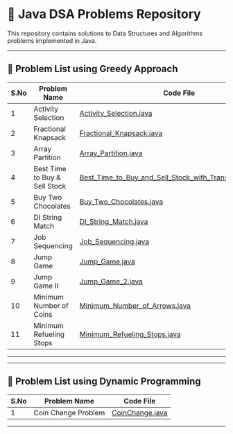 # 🧠 Java DSA Problems Repository

This repository contains solutions to Data Structures and Algorithms problems implemented in Java.

---

## 📄 Problem List using Greedy Approach

| S.No | Problem Name                  | Code File                                                                                                                                |
|------|-------------------------------|------------------------------------------------------------------------------------------------------------------------------------------|     
| 1    | Activity Selection            | [Activity_Selection.java](./Greedy_Approach/Activity_Selection.java)                                                                     |
| 2    | Fractional Knapsack           | [Fractional_Knapsack.java](./Greedy_Approach/Fractional_Knapsack.java)                                                                   |
| 3    | Array Partition               | [Array_Partition.java](./Greedy_Approach/Array_Partition.java)                                                                           |
| 4    | Best Time to Buy & Sell Stock | [Best_Time_to_Buy_and_Sell_Stock_with_Transaction_Fee.java](./Greedy_Approach/Best_Time_to_Buy_and_Sell_Stock_with_Transaction_Fee.java) |
| 5    | Buy Two Chocolates            | [Buy_Two_Chocolates.java](./Greedy_Approach/Buy_Two_Chocolates.java)                                                                     |
| 6    | DI String Match               | [DI_String_Match.java](./Greedy_Approach/DI_String_Match.java)                                                                           |
| 7    | Job Sequencing                | [Job_Sequencing.java](./Greedy_Approach/Job_Sequencing.java)                                                                             |
| 8    | Jump Game                     | [Jump_Game.java](./Greedy_Approach/Jump_Game.java)                                                                                       |
| 9    | Jump Game II                  | [Jump_Game_2.java](./Greedy_Approach/Jump_Game_2.java)                                                                                   |
| 10   | Minimum Number of Coins       | [Minimum_Number_of_Arrows.java](./Greedy_Approach/Minimum_Number_of_Coins.java)                                                          |
| 11   | Minimum Refueling Stops       | [Minimum_Refueling_Stops.java](./Greedy_Approach/Minimum_Refueling_Stops.java)                                                           |

---
---
## 📄 Problem List using Dynamic Programming

| S.No | Problem Name        | Code File                                               |
|------|---------------------|---------------------------------------------------------|     
| 1    | Coin Change Problem | [CoinChange.java](./DynamicProgramming/CoinChange.java) |


---